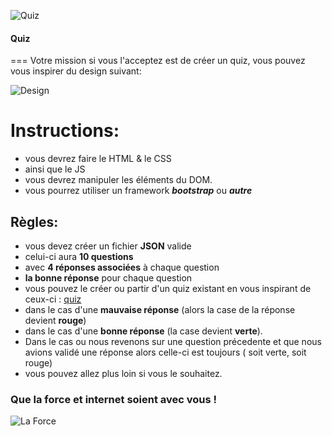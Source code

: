 ![Quiz](https://media.giphy.com/media/bUloLSk9NoOcw/giphy.gif)

#### Quiz
===
Votre mission si vous l'acceptez  est de créer un quiz, vous pouvez vous inspirer du design suivant:

![Design](design_projet-1.png)

# Instructions:
+ vous devrez faire le HTML & le CSS
+ ainsi que le JS
+ vous devrez manipuler les éléments du DOM. 
+ vous pourrez utiliser un framework  __*bootstrap*__ ou __*autre*__

##  Règles:
+ vous devez créer un fichier **JSON** valide 
+ celui-ci aura **10 questions**
+ avec **4 réponses associées** à chaque question
+ **la bonne réponse** pour chaque question
+ vous pouvez le créer ou partir d'un quiz existant en vous inspirant de ceux-ci : [quiz](http://www.quiz-en-folie.com/)
+ dans le cas d'une **mauvaise réponse** (alors la case de la réponse devient **rouge**)
+ dans le cas d'une **bonne réponse** (la case devient **verte**).
+ Dans le cas ou nous revenons sur une question précedente et que nous avions validé une réponse alors celle-ci est toujours ( soit verte, soit rouge)
+ vous pouvez allez plus loin si vous le souhaitez.

### Que la force et internet soient avec vous !
![La Force](https://wtfbabe.files.wordpress.com/2016/04/the-force-awakens-03-gif-landing-wtf-watch-the-film-saint-pauly.gif)


